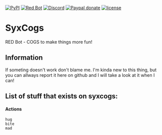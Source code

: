 [![PyPI](https://img.shields.io/badge/Python-3.5-blue.svg?style=flat-square)](https://www.python.org/downloads/) 
[![Red Bot](https://img.shields.io/badge/Discord-Red%20Bot-red.svg?style=flat-square)](https://github.com/Twentysix26/Red-DiscordBot)
[![Discord](https://img.shields.io/discord/102860784329052160.svg?style=flat-square)](https://discord.gg/pH4KDbT)
[![Paypal donate](https://img.shields.io/badge/PayPal-Donate-red.svg?longCache=true&style=flat-square)](paypal.me/dofkis)
[![license](https://img.shields.io/github/license/mashape/apistatus.svg?style=flat-square)](https://github.com/javascripto/syxcogs/blob/master/LICENSE)

# SyxCogs

RED Bot - COGS to make things more fun!

## Information

If someting doesn't work don't blame me. I'm kinda new to this thing, but you can allways report it here on github and I will take a look at it when I can!

## List of stuff that exists on syxcogs:

#### Actions
```
hug
bite
mad
```
